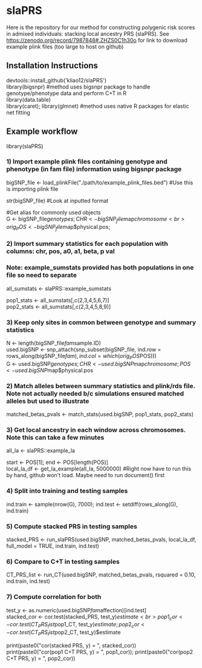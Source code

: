 # slaPRS
Here is the repository for our method for constructing polygenic risk scores in admixed individuals: stacking local ancestry PRS (slaPRS). See https://zenodo.org/record/7987848#.ZHZS0C1h30o for link to download example plink files (too large to host on github)

## Installation Instructions
devtools::install_github('kliao12/slaPRS') <br>
library(bigsnpr) #method uses bigsnpr package to handle genotype/phenotype data and perform C+T in R <br>
library(data.table) <br>
library(caret); library(glmnet) #method uses native R packages for elastic net fitting <br>

## Example workflow
library(slaPRS)

### 1) Import example plink files containing genotype and phenotype (in fam file) information using bigsnpr package
bigSNP_file <- load_plinkFile("./path/to/example_plink_files.bed") #Use this is importing plink file 

str(bigSNP_file) #Look at inputted format

#Get alias for commonly used objects <br>
G   <- bigSNP_file$genotypes; CHR <- bigSNP_file$map$chromosome <br>
orig_POS <- bigSNP_file$map$physical.pos; 

### 2) Import summary statistics for each population with columns: chr, pos, a0, a1, beta, p val
### Note: example_sumstats provided has both populations in one file so need to separate
all_sumstats <- slaPRS::example_sumstats

pop1_stats <- all_sumstats[,c(2,3,4,5,6,7)] <br>
pop2_stats <- all_sumstats[,c(2,3,4,5,8,9)]

### 3) Keep only sites in common between genotype and summary statistics
N <- length(bigSNP_file$fam$sample.ID) <br>
used.bigSNP <- snp_attach(snp_subset(bigSNP_file, ind.row = rows_along(bigSNP_file$fam), ind.col = which(orig_POS %in% all_sumstats$POS))) <br>
G <- used.bigSNP$genotypes; CHR <- used.bigSNP$map$chromosome; POS <- used.bigSNP$map$physical.pos

### 2) Match alleles between summary statistics and plink/rds file. Note not actually needed b/c simulations ensured matched alleles but used to illustrate
matched_betas_pvals <- match_stats(used.bigSNP, pop1_stats, pop2_stats)

### 3) Get local ancestry in each window across chromosomes. Note this can take a few minutes
all_la <- slaPRS::example_la

start <- POS[1]; end <- POS[length(POS)] <br>
local_la_df <- get_la_example(all_la, 5000000) #Right now have to run this by hand, github won't load. Maybe need to run document() first

### 4) Split into training and testing samples 
ind.train <- sample(nrow(G), 7000); ind.test <- setdiff(rows_along(G), ind.train)

### 5) Compute stacked PRS in testing samples
stacked_PRS <- run_slaPRS(used.bigSNP, matched_betas_pvals, local_la_df, full_model = TRUE, ind.train, ind.test)

### 6) Compare to C+T in testing samples 
CT_PRS_list <- run_CT(used.bigSNP, matched_betas_pvals, rsquared = 0.10, ind.train, ind.test)

### 7) Compute correlation for both
test_y <- as.numeric(used.bigSNP$fam$affection)[ind.test] <br>
stacked_cor <- cor.test(stacked_PRS, test_y)$estimate <br>
pop1_cor <- cor.test(CT_PRS_list$pop1_CT, test_y)$estimate; pop2_cor <- cor.test(CT_PRS_list$pop2_CT, test_y)$estimate

print(paste0("cor(stacked PRS, y) = ", stacked_cor)) <br>
print(paste0("cor(pop1 C+T PRS, y) = ", pop1_cor)); print(paste0("cor(pop2 C+T PRS, y) = ", pop2_cor))
